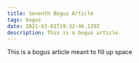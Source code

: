```yaml
---
title: Seventh Bogus Article
tags: bogus
date: 2021-03-01T19:32:46.129Z
description: This is a bogus article.
---
```

This is a bogus article meant to fill up space